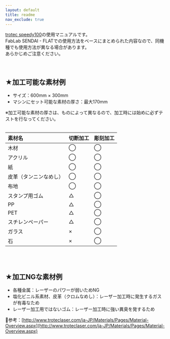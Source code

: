 ```yaml
---
layout: default
title: readme
nav_exclude: true
---
```


[trotec speedy100](http://www.troteclaser.com/ja-JP/Laser-Machines/Pages/laser-engraving-machines-speedy.aspx)の使用マニュアルです。 <br>
FabLab SENDAI - FLATでの使用方法をベースにまとめられた内容なので、同機種でも使用方法が異なる場合があります。<br>
あらかじめご注意ください。<br>
<br>
<br>

## ★加工可能な素材例

* サイズ：600mm × 300mm
* マシンにセット可能な素材の厚さ：最大170mm

※加工可能な素材の厚さは、ものによって異なるので、加工時には始めに必ずテストを行なってください。<br>
<br>

|素材名|切断加工|彫刻加工|
| :--- | :--- | :--- |
|木材|◯|◯|
|アクリル|◯|◯|
|紙|◯|◯|
|皮革（タンニンなめし）|◯|◯|
|布地|◯|◯|
|スタンプ用ゴム|△|◯|
|PP|△|◯|
|PET|△|◯|
|スチレンペーパー|△|◯|
|ガラス|×|◯|
|石|×|◯|

<br>
<br>

## ★加工NGな素材例

* 各種金属：レーザーのパワーが弱いためNG
* 塩化ビニル系素材、皮革（クロムなめし）：レーザー加工時に発生するガスが有毒なため
* レーザー加工用ではないゴム：レーザー加工時に強い異臭を発するため

参考：[http://www.troteclaser.com/ja-JP/Materials/Pages/Material-Overview.aspx](http://www.troteclaser.com/ja-JP/Materials/Pages/Material-Overview.aspx)
